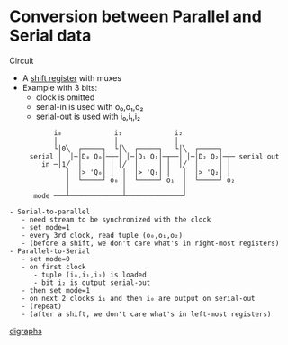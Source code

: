 # Conversion between Parallel and Serial data

Circuit
  - A [shift register](shift-register.md) with muxes
  - Example with 3 bits:
     - clock is omitted
     - serial-in is used with o₀,o₁,o₂
     - serial-out is used with i₀,i₁,i₂

```
           i₀             i₁             i₂
           │              │              │
           └│0╲  ┌─────┐  └│╲  ┌─────┐   └│╲  ┌─────┐  
     serial │  │─│D₀ Q₀│─┬─│ │─│D₁ Q₁│─┬──│ │─│D₂ Q₂│─┬─ serial out
        in ─│1╱  │     │ │ │╱  │     │ │  │╱  │     │ │
              │  │> 'Q₀│ │  │  │> 'Q₁│ │   │  │> 'Q₂│ │
              │  └─────┘ o₀ │  └─────┘ o₁  │  └─────┘ o₂
              │             │              │          
      mode ───┴─────────────┴──────────────┘
```

    - Serial-to-parallel
       - need stream to be synchronized with the clock
       - set mode=1
       - every 3rd clock, read tuple (o₀,o₁,o₂)
       - (before a shift, we don't care what's in right-most registers)
    - Parallel-to-Serial
       - set mode=0
       - on first clock
          - tuple (i₀,i₁,i₂) is loaded
          - bit i₂ is output serial-out
       - then set mode=1
       - on next 2 clocks i₁ and then i₀ are output on serial-out
       - (repeat)
       - (after a shift, we don't care what's in left-most registers)

[digraphs](_digraph.md)
